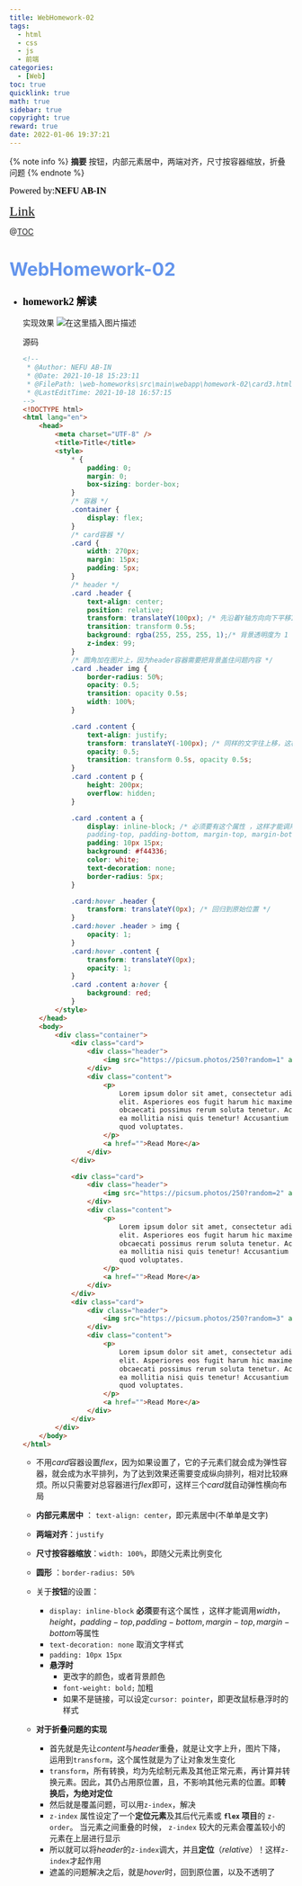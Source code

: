 ```yaml
---
title: WebHomework-02
tags:
  - html
  - css
  - js
  - 前端
categories:
  - [Web]
toc: true
quicklink: true
math: true
sidebar: true
copyright: true
reward: true
date: 2022-01-06 19:37:21
---
```

{% note info %}
**摘要**
按钮，内部元素居中，两端对齐，尺寸按容器缩放，折叠问题
{% endnote %}
<!-- more -->



<font color=#000000	size=3 face=楷体>Powered by:**NEFU AB-IN**</font>

<font color=#FFA500 size=5 face=楷体>[Link](https://codeforces.com/contest/1592)</font>

@[TOC](文章目录)	

# <font color=#6495ED size=6 >WebHomework-02</font>

* ### <font color=#000000 size=4 face=粗体>homework2 解读</font>

  实现效果
  ![在这里插入图片描述](https://img-blog.csdnimg.cn/51262e31e85d4aabb286953e01d61a0a.gif#pic_center)

  

  源码

  ```html
  <!--
   * @Author: NEFU AB-IN
   * @Date: 2021-10-18 15:23:11
   * @FilePath: \web-homeworks\src\main\webapp\homework-02\card3.html
   * @LastEditTime: 2021-10-18 16:57:15
  -->
  <!DOCTYPE html>
  <html lang="en">
      <head>
          <meta charset="UTF-8" />
          <title>Title</title>
          <style>
              * {
                  padding: 0;
                  margin: 0;
                  box-sizing: border-box;
              }
              /* 容器 */
              .container {
                  display: flex;
              }
              /* card容器 */
              .card {
                  width: 270px;
                  margin: 15px;
                  padding: 5px;
              }
              /* header */
              .card .header {
                  text-align: center;
                  position: relative;
                  transform: translateY(100px); /* 先沿着Y轴方向向下平移100px */
                  transition: transform 0.5s;
                  background: rgba(255, 255, 255, 1);/* 背景透明度为 1 */
                  z-index: 99;
              }
              /* 圆角加在图片上，因为header容器需要把背景盖住问题内容 */
              .card .header img {
                  border-radius: 50%;
                  opacity: 0.5;
                  transition: opacity 0.5s;
                  width: 100%;
              }
  
              .card .content {
                  text-align: justify;
                  transform: translateY(-100px); /* 同样的文字往上移，这样header就与文字重叠 */
                  opacity: 0.5;
                  transition: transform 0.5s, opacity 0.5s;
              }
              .card .content p {
                  height: 200px;
                  overflow: hidden;
              }
  
              .card .content a {
                  display: inline-block; /* 必须要有这个属性 ，这样才能调用width，height，
                  padding-top, padding-bottom, margin-top, margin-bottom，等属性*/
                  padding: 10px 15px;
                  background: #f44336;
                  color: white;
                  text-decoration: none;
                  border-radius: 5px;
              }
  
              .card:hover .header {
                  transform: translateY(0px); /* 回归到原始位置 */
              }
              .card:hover .header > img {
                  opacity: 1;
              }
              .card:hover .content {
                  transform: translateY(0px);
                  opacity: 1;
              }
              .card .content a:hover {
                  background: red;
              }
          </style>
      </head>
      <body>
          <div class="container">
              <div class="card">
                  <div class="header">
                      <img src="https://picsum.photos/250?random=1" alt="face" />
                  </div>
                  <div class="content">
                      <p>
                          Lorem ipsum dolor sit amet, consectetur adipisicing
                          elit. Asperiores eos fugit harum hic maxime neque,
                          obcaecati possimus rerum soluta tenetur. Accusamus amet
                          ea mollitia nisi quis tenetur! Accusantium facilis quis
                          quod voluptates.
                      </p>
                      <a href="">Read More</a>
                  </div>
              </div>
  
              <div class="card">
                  <div class="header">
                      <img src="https://picsum.photos/250?random=2" alt="face" />
                  </div>
                  <div class="content">
                      <p>
                          Lorem ipsum dolor sit amet, consectetur adipisicing
                          elit. Asperiores eos fugit harum hic maxime neque,
                          obcaecati possimus rerum soluta tenetur. Accusamus amet
                          ea mollitia nisi quis tenetur! Accusantium facilis quis
                          quod voluptates.
                      </p>
                      <a href="">Read More</a>
                  </div>
              </div>
              <div class="card">
                  <div class="header">
                      <img src="https://picsum.photos/250?random=3" alt="face" />
                  </div>
                  <div class="content">
                      <p>
                          Lorem ipsum dolor sit amet, consectetur adipisicing
                          elit. Asperiores eos fugit harum hic maxime neque,
                          obcaecati possimus rerum soluta tenetur. Accusamus amet
                          ea mollitia nisi quis tenetur! Accusantium facilis quis
                          quod voluptates.
                      </p>
                      <a href="">Read More</a>
                  </div>
              </div>
          </div>
      </body>
  </html>
  ```

  * 不用$card$容器设置$flex$，因为如果设置了，它的子元素们就会成为弹性容器，就会成为水平排列，为了达到效果还需要变成纵向排列，相对比较麻烦。所以只需要对总容器进行$flex$即可，这样三个$card$就自动弹性横向布局
  * **内部元素居中** ： `text-align: center`，即元素居中(不单单是文字)
  * **两端对齐**：`justify`

  * **尺寸按容器缩放**：`width: 100%`，即随父元素比例变化
  * **圆形** ：`border-radius: 50%`
  * 关于**按钮**的设置：
    * `display: inline-block` **必须**要有这个属性 ，这样才能调用$width，height，padding-top, padding-bottom, margin-top, margin-bottom$等属性
    * `text-decoration: none` 取消文字样式
    * `padding: 10px 15px`
    * **悬浮时**
      * 更改字的颜色，或者背景颜色
      * `font-weight: bold;` 加粗
      * 如果不是链接，可以设定`cursor: pointer`，即更改鼠标悬浮时的样式
  * **对于折叠问题的实现**
    * 首先就是先让$content$与$header$重叠，就是让文字上升，图片下降，运用到`transform`，这个属性就是为了让对象发生变化
    * `transform`，所有转换，均为先绘制元素及其他正常元素，再计算并转换元素。因此，其仍占用原位置，且，不影响其他元素的位置。即**转换后，为绝对定位**
    * 然后就是覆盖问题，可以用`z-index`，解决
    * `z-index` 属性设定了一个**定位元素**及其后代元素或 **`flex` 项目**的 `z-order`。 当元素之间重叠的时候， `z-index` 较大的元素会覆盖较小的元素在上层进行显示
    * 所以就可以将$header$的`z-index`调大，并且**定位**（$relative$）！这样`z-index`才起作用
    * 遮盖的问题解决之后，就是$hover$时，回到原位置，以及不透明了
